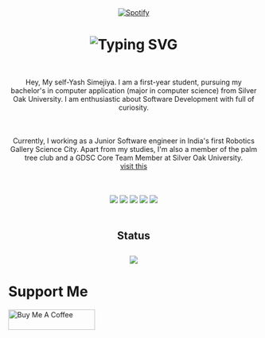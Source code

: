 
&nbsp;<div align="center">
 [![Spotify](https://novatorem-mauve-eight.vercel.app/api/spotify)](https://open.spotify.com/user/efy24019eie30q86b3mplxoju)
</div>
<h1 align="center"><img src="https://readme-typing-svg.demolab.com?font=Fira+Code&pause=1000&color=F7C404&center=true&vCenter=true&width=435&lines=Hey%2C+Nice+to+meet+you!" alt="Typing SVG" /></h1>
<p align="center" style="margin-top: 50px;">Hey, My self-Yash Simejiya. I am a first-year student, pursuing my bachelor's in computer application (major in computer science) from Silver Oak University. I am enthusiastic about Software Development with full of curiosity. 
<p align="center" style="margin-top: 50px;">
Currently, I working as a Junior Software engineer in India's first Robotics Gallery Science City. Apart from my studies, I'm also a member of the palm tree club and a GDSC Core Team Member at Silver Oak University.<br/><a href="https://yashsimejiya.netlify.app" align="center">visit this</a></p></p>

<div align="center" style="margin-top: 50px;">
  <img src="https://img.shields.io/badge/JavaScript-F7DF1E?style=for-the-badge&logo=javascript&logoColor=white&labelColor=101010"/>
  <img src="https://img.shields.io/badge/NextJs-6610F2?style=for-the-badge&logo=react&logoColor=white&labelColor=101010"/>
  <img src="https://img.shields.io/badge/React-06B0DB?style=for-the-badge&logo=react&logoColor=white&labelColor=101010"/>
  <img src="https://img.shields.io/badge/C++-764ABC?style=for-the-badge&logo=c&logoColor=white&labelColor=101010"/>
  <img src="https://img.shields.io/badge/Flutter-97CA00?style=for-the-badge&logo=Flutter&logoColor=white&labelColor=101010"/>
</div>

<h2 align="center" style="margin-top: 50px;">Status</h2>
<p align="center">
<img style="margin-top: 10px;" src="https://github-readme-stats.vercel.app/api?username=yashsoni23&show_icons=true&count_private=true&theme=gruvbox&hide_border=false&bg_color=050810"/>
</p>

# Support Me
<a href="https://www.buymeacoffee.com/yashsoni" target="_blank"><img src="https://cdn.buymeacoffee.com/buttons/default-orange.png" alt="Buy Me A Coffee" height="41" width="174"></a>
